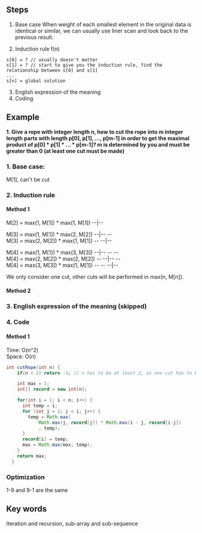 ## Steps
1. Base case
When weight of each smallest element in the original data is identical or similar, we can usually use liner scan and look back to the previous result. 

2. Induction rule f(n)
```
s[0] = ? // usually doesn't matter
s[1] = ? // start to give you the induction rule, find the relationship between s[0] and s[1]
...
s[n] = global solution
```
3. English expression of the meaning
4. Coding

## Example
**1. Give a rope with integer length n, how to cut the rope into m integer length parts with length p[0], p[1], ..., p[m-1] in order to get the maximal product of p[0] * p[1] * ... * p[m-1]? m is determined by you and must be greater than 0 (at least one cut must be made)**

### 1. Base case: 
M[1], can't be cut

### 2. Induction rule
#### Method 1
M[2] = max(1, M[1]) * max(1, M[1])  --|--  

M[3] = max(1, M[1]) * max(2, M[2])  --|-- --  
M[3] = max(2, M[2]) * max(1, M[1])  -- --|--  

M[4] = max(1, M[1]) * max(3, M[3])  --|-- -- --  
M[4] = max(2, M[2]) * max(2, M[2])  -- --|-- --  
M[4] = max(3, M[3]) * max(1, M[1])  -- -- --|--  

We only consider one cut, other cuts will be performed in max(n, M[n]).  

#### Method 2

### 3. English expression of the meaning (skipped)
### 4. Code
#### Method 1
Time: O(n^2)  
Space: O(n)  
```java
int cutRope(int n) {
    if(n < 2) return -1; // n has to be at least 2, as one cut has to be made

    int max = 1;
    int[] record = new int[n];

    for(int i = 1; i < n; i++) {
      int temp = i;
      for (int j = 1; j < i; j++) {
        temp = Math.max(
            Math.max(j, record[j]) * Math.max(i - j, record[i-j])
            , temp);
      }
      record[i] = temp;
      max = Math.max(max, temp);
    }
    return max;
  }
```

### Optimization
1-9 and 9-1 are the same

## Key words
Iteration and recursion, sub-array and sub-sequence
